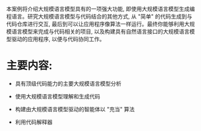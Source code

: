 
本案例将介绍大规模语言模型具有的一项强大功能, 即使用大规模语言模型生成编程语言。研究大规模语言模型与代码结合的其他方式, 从 "简单" 的代码生成到与代码仓库进行交互, 最后到可以让应用程序像算法一样运行。最终你能够利用大规模语言模型来完成与代码相关的项目, 以及构建具有自然语言接口的大规模语言模型驱动的应用程序, 以便与代码协同工作。

# 主要内容:

- 具有顶级代码能力的主要大规模语言模型分析

- 使用大规模语言模型理解和生成代码

- 构建由大规模语言模型驱动的智能体以 "充当" 算法

- 利用代码解释器

